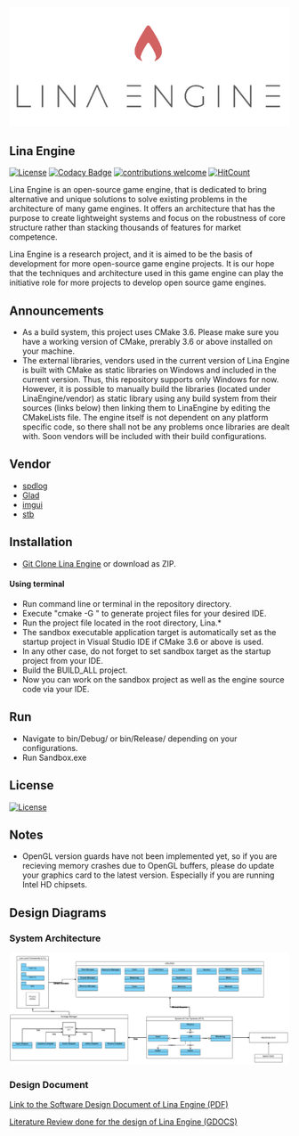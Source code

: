 ![Lina](Docs/Images/LinaLogo.png?raw=true "Title")

## Lina Engine  
[![License](https://img.shields.io/badge/License-Apache%202.0-blue.svg)](https://opensource.org/licenses/Apache-2.0) 
[![Codacy Badge](https://api.codacy.com/project/badge/Grade/12c68c16c719427786597403aee43eb4)](https://app.codacy.com/app/inanevin/LinaEngine?utm_source=github.com&utm_medium=referral&utm_content=inanevin/LinaEngine&utm_campaign=Badge_Grade_Dashboard)
[![contributions welcome](https://img.shields.io/badge/contributions-welcome-brightgreen.svg?style=flat)](https://github.com/inanevin/LinaEngine/issues) 
[![HitCount](http://hits.dwyl.io/inanevin/LinaEngine.svg)](http://hits.dwyl.io/inanevin/LinaEngine)

Lina Engine is an open-source game engine, that is dedicated to bring alternative and unique solutions to solve existing problems in the architecture of many game engines. It offers an architecture that has the purpose to create lightweight systems and focus on the robustness of core structure rather than stacking thousands of features for market competence. 

Lina Engine is a research project, and it is aimed to be the basis of development for more open-source game engine projects. It is our hope that the techniques and architecture used in this game engine can play the initiative role for more projects to develop open source game engines.

## Announcements

- As a build system, this project uses CMake 3.6. Please make sure you have a working version of CMake, prerably 3.6 or above installed on your machine.
- The external libraries, vendors used in the current version of Lina Engine is built with CMake as static libraries on Windows and included in the current version. Thus, this repository supports only Windows for now. However, it is possible to manually build the libraries (located under LinaEngine/vendor) as static library using any build system from their sources (links below) then linking them to LinaEngine by editing the CMakeLists file. The engine itself is not dependent on any platform specific code, so there shall not be any problems once libraries are dealt with. Soon vendors will be included with their build configurations.

## Vendor

-  [spdlog](https://github.com/gabime/spdlog)
-  [Glad](https://github.com/Dav1dde/glad)
-  [imgui](https://github.com/ocornut/imgui)
-  [stb](https://github.com/nothings/stb)

## Installation

-  [Git Clone Lina Engine](https://github.com/inanevin/LinaEngine) or download as ZIP.

#### Using terminal

-  Run command line or terminal in the repository directory.
-  Execute "cmake -G <options>" to generate project files for your desired IDE.
-  Run the project file located in the root directory, Lina.*
-  The sandbox executable application target is automatically set as the startup project in Visual Studio IDE if CMake 3.6 or above is used.
-  In any other case, do not forget to set sandbox target as the startup project from your IDE.
-  Build the BUILD_ALL project.
-  Now you can work on the sandbox project as well as the engine source code via your IDE.

## Run

-  Navigate to bin/Debug/ or bin/Release/ depending on your configurations.
-  Run Sandbox.exe

## License

[![License](https://img.shields.io/badge/License-Apache%202.0-blue.svg)](https://opensource.org/licenses/Apache-2.0)

## Notes

-  OpenGL version guards have not been implemented yet, so if you are recieving memory crashes due to OpenGL buffers, please do update your graphics card to the latest version. Especially if you are running Intel HD chipsets.

## Design Diagrams

### System Architecture
![Diagram 1](Docs/Images/SCS.png?raw=true "Title")

### Design Document

[Link to the Software Design Document of Lina Engine (PDF)](https://docs.wixstatic.com/ugd/816f17_eef322d102a94845859da33004254fff.pdf)

[Literature Review done for the design of Lina Engine (GDOCS)](https://docs.google.com/document/d/1Pu_fJU6x_tfXkGBrjXe9A6gk-s-qliDu00Ic1RWWDmk/edit?usp=sharing)
